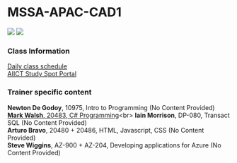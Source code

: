 
# MSSA-APAC-CAD1



![](images/AIICT.png)
![](images/Microsoft.png)

### Class Information
[Daily class schedule](/Documents/CAD-Learning-Plan.md)<br>
[AIICT Study Spot Portal](https://www.studyspot.com.au/my/)




### Trainer specific content

**Newton De Godoy**, 10975, Intro to Programming (No Content Provided)<br>
[**Mark Walsh**, 20483, C# Programming]([https://github.com/Mark-AIICT/CAD-2](https://github.com/Mark-AIICT/CAD-2/blob/main/README.md))<br>
**Iain Morrison**, DP-080, Transact SQL (No Content Provided)<br>
**Arturo Bravo**, 20480 + 20486, HTML, Javascript, CSS (No Content Provided)<br>
**Steve Wiggins**, AZ-900 + AZ-204, Developing applications for Azure (No Content Provided)<br>

